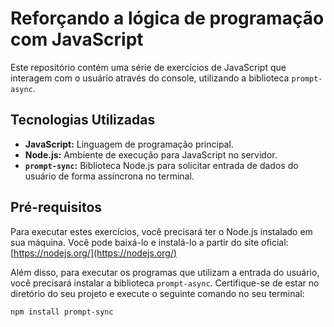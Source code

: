 # Reforçando a lógica de programação com JavaScript 

Este repositório contém uma série de exercícios de JavaScript que interagem com o usuário através do console, utilizando a biblioteca `prompt-async`.

## Tecnologias Utilizadas

* **JavaScript:** Linguagem de programação principal.
* **Node.js:** Ambiente de execução para JavaScript no servidor.
* **`prompt-sync`:** Biblioteca Node.js para solicitar entrada de dados do usuário de forma assíncrona no terminal.

## Pré-requisitos

Para executar estes exercícios, você precisará ter o Node.js instalado em sua máquina. Você pode baixá-lo e instalá-lo a partir do site oficial: [https://nodejs.org/](https://nodejs.org/)

Além disso, para executar os programas que utilizam a entrada do usuário, você precisará instalar a biblioteca `prompt-async`. Certifique-se de estar no diretório do seu projeto e execute o seguinte comando no seu terminal:

```bash
npm install prompt-sync

````

